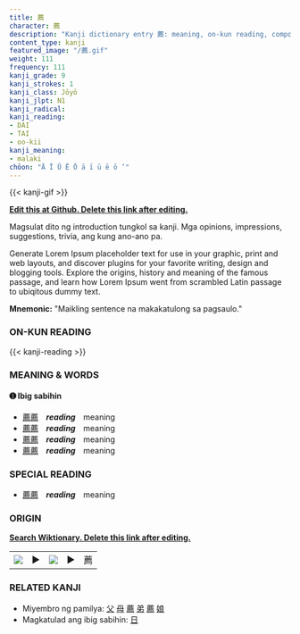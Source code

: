```yaml
---
title: 薦
character: 薦
description: "Kanji dictionary entry 薦: meaning, on-kun reading, compounds, origin, related kanji"
content_type: kanji
featured_image: "/薦.gif"
weight: 111
frequency: 111
kanji_grade: 9
kanji_strokes: 1
kanji_class: Jōyō
kanji_jlpt: N1
kanji_radical: 
kanji_reading: 
- DAI
- TAI
- oo-kii
kanji_meaning:
- malaki
chōon: "Ā Ī Ū Ē Ō ā ī ū ē ō ’"
---
```

[//]: # (Don't edit the line below. Kanji animated GIF code is automatically generated.)
{{< kanji-gif >}}

[//]: # (Edit below this line.)

**[Edit this at Github. Delete this link after editing.](https://github.com/tim0g/tim/tree/main/content/kanji/薦/index.md)**

Magsulat dito ng introduction tungkol sa kanji. Mga opinions, impressions, suggestions, trivia, ang kung ano-ano pa.

Generate Lorem Ipsum placeholder text for use in your graphic, print and web layouts, and discover plugins for your favorite writing, design and blogging tools. Explore the origins, history and meaning of the famous passage, and learn how Lorem Ipsum went from scrambled Latin passage to ubiqitous dummy text.
 
**Mnemonic:** "Maikling sentence na makakatulong sa pagsaulo."

### ON-KUN READING

[//]: # (Don't edit the line below. ON-KUN READING code is automatically generated.)
{{< kanji-reading >}}

### MEANING & WORDS

#### ➊ **Ibig sabihin**
  - [薦](../薦)[薦](../薦)　***reading***　meaning
  - [薦](../薦)[薦](../薦)　***reading***　meaning
  - [薦](../薦)[薦](../薦)　***reading***　meaning
  - [薦](../薦)[薦](../薦)　***reading***　meaning

### SPECIAL READING
  - [薦](../薦)[薦](../薦)　***reading***　meaning

### ORIGIN

**[Search Wiktionary. Delete this link after editing.](https://wiktionary.org/wiki/薦)**
<table class="kanji-table"><tr><td>
<img src="60px-薦-bronze.svg.png">
</td><td>▶</td><td>
<img src="60px-薦-oracle.svg.png">
</td><td>▶</td>
<td class="kanji-origin">薦</td>
</tr></table>

### RELATED KANJI
- Miyembro ng pamilya: [父](../父) [母](../母) [薦](../薦) [弟](../弟) [薦](../薦) [娘](../娘)
- Magkatulad ang ibig sabihin: [日](../日)
